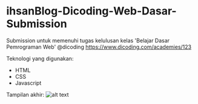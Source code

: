 # ihsanBlog-Dicoding-Web-Dasar-Submission
Submission untuk memenuhi tugas kelulusan kelas 'Belajar Dasar Pemrograman Web' @dicoding
https://www.dicoding.com/academies/123

Teknologi yang digunakan:
- HTML
- CSS
- Javascript

Tampilan akhir:
![alt text](https://github.com/mhihsan/ihsanBlog-Dicoding-Web-Dasar-Submission/blob/master/tampilan.png?raw=true)
